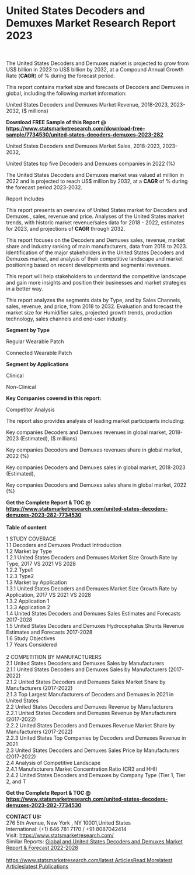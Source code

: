 <h1>United States Decoders and Demuxes Market Research Report 2023</h1><br/><p>The United States Decoders and Demuxes market is projected to grow from US$ billion in 2023 to US$ billion by 2032, at a Compound Annual Growth Rate (<strong>CAGR</strong>) of % during the forecast period.</p><p>This report contains market size and forecasts of Decoders and Demuxes in global, including the following market information:</p><p>United States Decoders and Demuxes Market Revenue, 2018-2023, 2023-2032, ($ millions)</p><p><strong>Download FREE Sample of this Report @ <a href="https://www.statsmarketresearch.com/download-free-sample/7734530/united-states-decoders-demuxes-2023-282">https://www.statsmarketresearch.com/download-free-sample/7734530/united-states-decoders-demuxes-2023-282</a></strong></p><p>United States Decoders and Demuxes Market Sales, 2018-2023, 2023-2032,</p><p>United States top five Decoders and Demuxes companies in 2022 (%)</p><p>The United States Decoders and Demuxes market was valued at million in 2022 and is projected to reach US$ million by 2032, at a <strong>CAGR</strong> of % during the forecast period 2023-2032.</p><p>Report Includes</p><p>This report presents an overview of United States market for Decoders and Demuxes , sales, revenue and price. Analyses of the United States market trends, with historic market revenue/sales data for 2018 - 2022, estimates for 2023, and projections of <strong>CAGR</strong> through 2032.</p><p>This report focuses on the Decoders and Demuxes sales, revenue, market share and industry ranking of main manufacturers, data from 2018 to 2023. Identification of the major stakeholders in the United States Decoders and Demuxes market, and analysis of their competitive landscape and market positioning based on recent developments and segmental revenues.</p><p>This report will help stakeholders to understand the competitive landscape and gain more insights and position their businesses and market strategies in a better way.</p><p>This report analyzes the segments data by Type, and by Sales Channels, sales, revenue, and price, from 2018 to 2032. Evaluation and forecast the market size for Humidifier sales, projected growth trends, production technology, sales channels and end-user industry.</p><p><strong>Segment by Type</strong></p><p>Regular Wearable Patch</p><p>Connected Wearable Patch</p><p><strong> Segment <strong><strong>by Applications</strong></strong></strong></p><p>Clinical</p><p>Non-Clinical</p><p><strong>Key Companies covered in this report:</strong></p><p>Competitor Analysis</p><p>The report also provides analysis of leading market participants including:</p><p>Key companies Decoders and Demuxes revenues in global market, 2018-2023 (Estimated), ($ millions)</p><p>Key companies Decoders and Demuxes revenues share in global market, 2022 (%)</p><p>Key companies Decoders and Demuxes sales in global market, 2018-2023 (Estimated),</p><p>Key companies Decoders and Demuxes sales share in global market, 2022 (%)</p><div><b>Get the Complete Report & TOC @ <a href="https://www.statsmarketresearch.com/united-states-decoders-demuxes-2023-282-7734530">https://www.statsmarketresearch.com/united-states-decoders-demuxes-2023-282-7734530</a></b></div><br><b>Table of content</b><p>1 STUDY COVERAGE<br />1.1 Decoders and Demuxes Product Introduction<br />1.2 Market by Type<br />1.2.1 United States Decoders and Demuxes Market Size Growth Rate by Type, 2017 VS 2021 VS 2028<br />1.2.2 Type1<br />1.2.3 Type2<br />1.3 Market by Application<br />1.3.1 United States Decoders and Demuxes Market Size Growth Rate by Application, 2017 VS 2021 VS 2028<br />1.3.2 Application 1<br />1.3.3 Application 2<br />1.4 United States Decoders and Demuxes Sales Estimates and Forecasts 2017-2028<br />1.5 United States Decoders and Demuxes Hydrocephalus Shunts Revenue Estimates and Forecasts 2017-2028<br />1.6 Study Objectives<br />1.7 Years Considered<br /><br />2 COMPETITION BY MANUFACTURERS<br />2.1 United States Decoders and Demuxes Sales by Manufacturers<br />2.1.1 United States Decoders and Demuxes Sales by Manufacturers (2017-2022)<br />2.1.2 United States Decoders and Demuxes Sales Market Share by Manufacturers (2017-2022)<br />2.1.3 Top Largest Manufacturers of Decoders and Demuxes in 2021 in United States<br />2.2 United States Decoders and Demuxes Revenue by Manufacturers<br />2.2.1 United States Decoders and Demuxes Revenue by Manufacturers (2017-2022)<br />2.2.2 United States Decoders and Demuxes Revenue Market Share by Manufacturers (2017-2022)<br />2.2.3 United States Top Companies by Decoders and Demuxes Revenue in 2021<br />2.3 United States Decoders and Demuxes Sales Price by Manufacturers (2017-2022)<br />2.4 Analysis of Competitive Landscape<br />2.4.1 Manufacturers Market Concentration Ratio (CR3 and HHI)<br />2.4.2 United States Decoders and Demuxes by Company Type (Tier 1, Tier 2, and T<br><div><b>Get the Complete Report & TOC @ <a href="https://www.statsmarketresearch.com/united-states-decoders-demuxes-2023-282-7734530">https://www.statsmarketresearch.com/united-states-decoders-demuxes-2023-282-7734530</a></b></div></p> <b>CONTACT US:</b><br>276 5th Avenue, New York , NY 10001,United States<br>International: (+1) 646 781 7170 / +91 8087042414<br>Visit: <a href="https://www.statsmarketresearch.com/">https://www.statsmarketresearch.com/</a><br>Similar Reports: <a href="https://www.statsmarketresearch.com/united-states-decoders-demuxes-2023-282-7734530">Global and United States Decoders and Demuxes Market Report & Forecast 2022-2028</a><br/><br/><a href="https://gyeongbokgung.com">https://www.statsmarketresearch.com/</a><a href="https://hallyeomaritime.com">latest Articles</a><a href="https://jingwansa.com">Read More</a><a href=https://nguoiviet.jp/">latest Articles</a><a href="https://www.intelmarketresearch.com/">latest Publications</a>